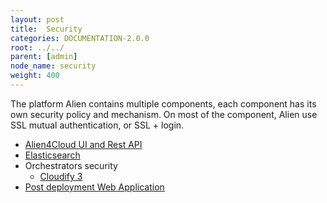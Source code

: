 ```yaml
---
layout: post
title:  Security
categories: DOCUMENTATION-2.0.0
root: ../../
parent: [admin]
node_name: security
weight: 400
---
```


The platform Alien contains multiple components, each component has its own security policy and mechanism.
On most of the component, Alien use SSL mutual authentication, or SSL + login.

* [Alien4Cloud UI and Rest API](#/documentation/2.0.0/admin_guide/security_ui_rest.html)
* [Elasticsearch](#/documentation/2.0.0/admin_guide/security_elastic_search.html)
* Orchestrators security
    - [Cloudify 3](#/documentation/2.0.0/orchestrators/cloudify3_driver/prerequisites.html)
* [Post deployment Web Application](#/documentation/2.0.0/admin_guide/security_patch.html)